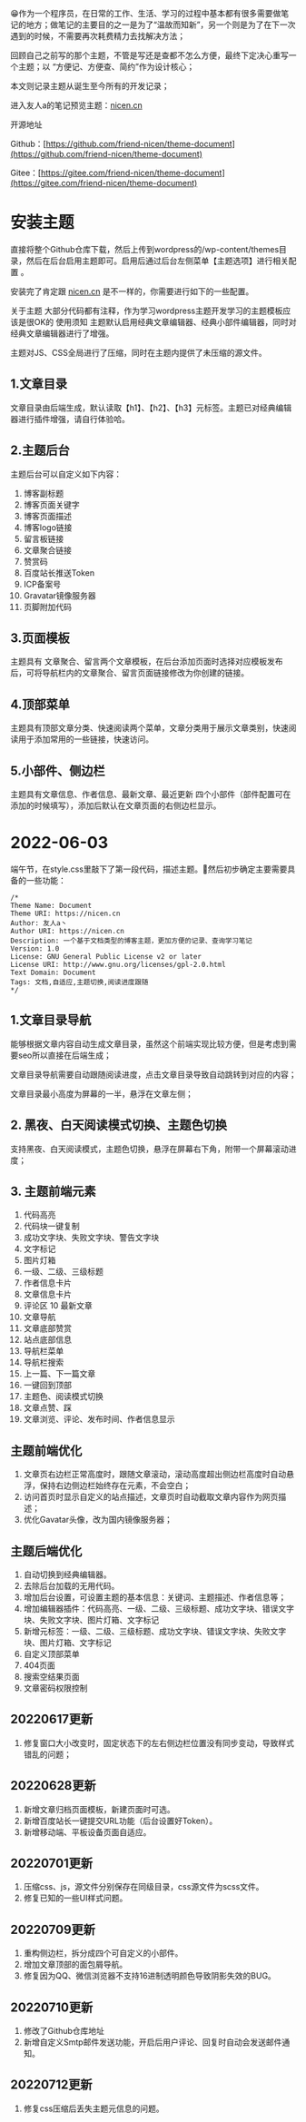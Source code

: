😁作为一个程序员，在日常的工作、生活、学习的过程中基本都有很多需要做笔记的地方；做笔记的主要目的之一是为了“温故而知新”，另一个则是为了在下一次遇到的时候，不需要再次耗费精力去找解决方法；

回顾自己之前写的那个主题，不管是写还是查都不怎么方便，最终下定决心重写一个主题；以 “方便记、方便查、简约”作为设计核心；

本文则记录主题从诞生至今所有的开发记录；

进入友人a的笔记预览主题：[nicen.cn](https://nicen.cn/)

开源地址

Github：[https://github.com/friend-nicen/theme-document](https://github.com/friend-nicen/theme-document)

Gitee：[https://gitee.com/friend-nicen/theme-document](https://gitee.com/friend-nicen/theme-document)

# 安装主题

直接将整个Github仓库下载，然后上传到wordpress的/wp-content/themes目录，然后在后台启用主题即可。启用后通过后台左侧菜单【主题选项】进行相关配置 。

安装完了肯定跟 [nicen.cn](https://nicen.cn/) 是不一样的，你需要进行如下的一些配置。

关于主题
大部分代码都有注释，作为学习wordpress主题开发学习的主题模板应该是很OK的
使用须知
主题默认启用经典文章编辑器、经典小部件编辑器，同时对经典文章编辑器进行了增强。

主题对JS、CSS全局进行了压缩，同时在主题内提供了未压缩的源文件。

## 1.文章目录
文章目录由后端生成，默认读取【h1】、【h2】、【h3】元标签。主题已对经典编辑器进行插件增强，请自行体验哈。

## 2.主题后台
主题后台可以自定义如下内容：

1. 博客副标题
2. 博客页面关键字
3. 博客页面描述
4. 博客logo链接
5. 留言板链接
6. 文章聚合链接
7. 赞赏码
8. 百度站长推送Token
9. ICP备案号
10. Gravatar镜像服务器
11. 页脚附加代码

## 3.页面模板
主题具有 文章聚合、留言两个文章模板，在后台添加页面时选择对应模板发布后，可将导航栏内的文章聚合、留言页面链接修改为你创建的链接。

## 4.顶部菜单
主题具有顶部文章分类、快速阅读两个菜单，文章分类用于展示文章类别，快速阅读用于添加常用的一些链接，快速访问。

## 5.小部件、侧边栏
主题具有文章信息、作者信息、最新文章、最近更新 四个小部件（部件配置可在添加的时候填写），添加后默认在文章页面的右侧边栏显示。

# 2022-06-03
端午节，在style.css里敲下了第一段代码，描述主题。🤣然后初步确定主要需要具备的一些功能：
```
/*
Theme Name: Document
Theme URI: https://nicen.cn
Author: 友人a丶
Author URI: https://nicen.cn
Description: 一个基于文档类型的博客主题，更加方便的记录、查询学习笔记
Version: 1.0
License: GNU General Public License v2 or later
License URI: http://www.gnu.org/licenses/gpl-2.0.html
Text Domain: Document
Tags: 文档,自适应,主题切换,阅读进度跟随
*/
```
## 1.文章目录导航
能够根据文章内容自动生成文章目录，虽然这个前端实现比较方便，但是考虑到需要seo所以直接在后端生成；

文章目录导航需要自动跟随阅读进度，点击文章目录导致自动跳转到对应的内容；

文章目录最小高度为屏幕的一半，悬浮在文章左侧；

## 2. 黑夜、白天阅读模式切换、主题色切换
   支持黑夜、白天阅读模式，主题色切换，悬浮在屏幕右下角，附带一个屏幕滚动进度；

## 3. 主题前端元素
1. 代码高亮
2. 代码块一键复制
3. 成功文字块、失败文字块、警告文字块
4. 文字标记
5. 图片灯箱
6. 一级、二级、三级标题
7. 作者信息卡片
8. 文章信息卡片
9. 评论区
10 最新文章
11. 文章导航
12. 文章底部赞赏
13. 站点底部信息
14. 导航栏菜单
15. 导航栏搜索
16. 上一篇、下一篇文章
17. 一键回到顶部
18. 主题色、阅读模式切换
19. 文章点赞、踩
20. 文章浏览、评论、发布时间、作者信息显示
    
## 主题前端优化
   1. 文章页右边栏正常高度时，跟随文章滚动，滚动高度超出侧边栏高度时自动悬浮，保持右边侧边栏始终存在元素，不会空白；
   2. 访问首页时显示自定义的站点描述，文章页时自动截取文章内容作为网页描述；
   3. 优化Gavatar头像，改为国内镜像服务器；
## 主题后端优化
   1. 自动切换到经典编辑器。
   2. 去除后台加载的无用代码。
   3. 增加后台设置，可设置主题的基本信息：关键词、主题描述、作者信息等；
   4. 增加编辑器插件：代码高亮、一级、二级、三级标题、成功文字块、错误文字块、失败文字块、图片灯箱、文字标记
   5. 新增元标签：一级、二级、三级标题、成功文字块、错误文字块、失败文字块、图片灯箱、文字标记
   6. 自定义顶部菜单
   7. 404页面
   8. 搜索空结果页面
   9. 文章密码权限控制

## 20220617更新
1. 修复窗口大小改变时，固定状态下的左右侧边栏位置没有同步变动，导致样式错乱的问题；
## 20220628更新
1. 新增文章归档页面模板，新建页面时可选。
2. 新增百度站长一键提交URL功能（后台设置好Token）。
3. 新增移动端、平板设备页面自适应。

## 20220701更新
1. 压缩css、js，源文件分别保存在同级目录，css源文件为scss文件。
2. 修复已知的一些UI样式问题。
## 20220709更新

1. 重构侧边栏，拆分成四个可自定义的小部件。
2. 增加文章顶部的面包屑导航。
3. 修复因为QQ、微信浏览器不支持16进制透明颜色导致阴影失效的BUG。

## 20220710更新

1. 修改了Github仓库地址
2. 新增自定义Smtp邮件发送功能，开启后用户评论、回复时自动会发送邮件通知。

## 20220712更新

1. 修复css压缩后丢失主题元信息的问题。